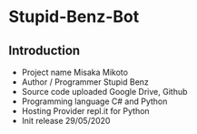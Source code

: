 # Stupid-Benz-Bot
## Introduction
+ Project name	Misaka Mikoto
+ Author / Programmer	Stupid Benz
+ Source code uploaded	Google Drive, Github
+ Programming language	C# and Python
+ Hosting Provider	repl.it for Python
+ Init release	29/05/2020
